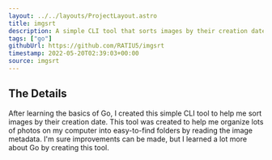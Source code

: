 ```yaml
---
layout: ../../layouts/ProjectLayout.astro
title: imgsrt
description: A simple CLI tool that sorts images by their creation date.
tags: ["go"]
githubUrl: https://github.com/RATIU5/imgsrt
timestamp: 2022-05-20T02:39:03+00:00
source: imgsrt
---
```


## The Details

After learning the basics of Go, I created this simple CLI tool to help me sort images by their creation date. This tool was created to help me organize lots of photos on my computer into easy-to-find folders by reading the image metadata. I'm sure improvements can be made, but I learned a lot more about Go by creating this tool.
